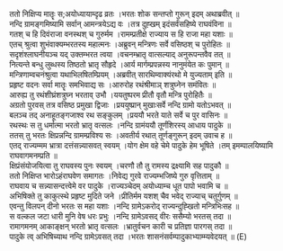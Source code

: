 

  
ततो निक्षिप्य मातॄः स;अयोध्यायाम्दृढ व्रतः ।भरतः शोक सन्तप्तो गुरून् इदम् अथाब्रवीत्  ॥   
नन्दि ग्रामङ्गमिष्यामि सर्वान् आमन्त्रयेऽद्य वः ।तत्र दुह्खम् इदंसर्वंसहिष्ये राघवंविना  ॥   
गतश् च हि दिवंराजा वनस्थश् च गुरुर्मम ।रामम्प्रतीक्षे राज्याय स हि राजा महा यशाः  ॥   
एतच् श्रुत्वा शुभंवाक्यम्भरतस्य महात्मनः ।अब्रुवन् मन्त्रिणः सर्वे वसिष्ठश् च पुरोहितः  ॥   
सदृशंश्लाघनीयञ्च यद् उक्तम्भरत त्वया ।वचनम्भ्रातृ वात्सल्याद् अनुरूपन्तवैव तत्  ॥   
नित्यन्ते बन्धु लुब्धस्य तिष्ठतो भ्रातृ सौहृदे ।आर्य मार्गम्प्रपन्नस्य नानुमंयेत कः पुमान्  ॥   
मन्त्रिणाम्वचनंश्रुत्वा यथाभिलषितम्प्रियम् ।अब्रवीत् सारथिम्वाक्यंरथो मे युज्यताम् इति  ॥   
प्रहृष्ट वदनः सर्वा मातॄः समभिवाद्य सः ।आरुरोह रथंश्रीमाञ् शत्रुघ्नेन समंवितः  ॥   
आरुह्य तु रथंशीघ्रंशत्रुघ्न भरताव् उभौ ।ययतुष्परम प्रीतौ वृतौ मन्त्रि पुरोहितैः  ॥   
अग्रतो पुरवस् तत्र वसिष्ठ प्रमुखा द्विजाः ।प्रययुष्प्रान् मुखाःसर्वे नन्दि ग्रामो यतोऽभवत्  ॥   
बलञ्च तद् अनाहूतङ्गजाश्व रथ सङ्कुलम् ।प्रययौ भरते याते सर्वे च पुर वासिनः  ॥   
रथस्थः स तु धर्मात्मा भरतो भ्रातृ वत्सलः ।नन्दि ग्रामंययौ तूर्णंशिरस्य् आधाय पादुके  ॥   
ततस् तु भरतः क्षिप्रन्नन्दि ग्रामम्प्रविश्य सः ।अवतीर्य रथात् तूर्णङ्गुरून् इदम् उवाच ह  ॥   
एतद् राज्यम्मम भ्रात्रा दत्तंसन्न्यासवत् स्वयम् ।योग क्षेम वहे चेमे पादुके हेम भूषिते ।तम् इमम्पालयिष्यामि राघवागमनम्प्रति  ॥   
क्षिप्रंसंयोजयित्वा तु राघवस्य पुनः स्वयम् ।चरणौ तौ तु रामस्य द्रक्ष्यामि सह पादुकौ  ॥   
ततो निक्षिप्त भारोऽहंराघवेण समागतः ।निवेद्य गुरवे राज्यम्भजिष्ये गुरु वृत्तिताम्  ॥   
राघवाय च सन्न्यासन्दत्त्वेमे वर पादुके ।राज्यञ्चेदम् अयोध्याम्च धूत पापो भवामि च  ॥   
अभिषिक्ते तु काकुत्स्थे प्रहृष्ट मुदिते जने ।प्रीतिर्मम यशश् चैव भवेद् राज्याच् चतुर्गुणम्  ॥   
एवन्तु विलपन् दीनो भरतः स महा यशाः ।नन्दि ग्रामेऽकरोद् राज्यन्दुह्खितो मन्त्रिभिःसह  ॥   
स वल्कल जटा धारी मुनि वेष धरः प्रभुः ।नन्दि ग्रामेऽवसद् वीरः ससैम्यो भरतस् तदा  ॥   
रामागमनम् आकाङ्क्षन् भरतो भ्रातृ वत्सलः ।भ्रातुर्वचन कारी च प्रतिज्ञा पारगस् तदा  ॥   
पादुके त्व् अभिषिच्याथ नन्दि ग्रामेऽवसत् तदा ।भरतः शासनंसर्वम्पादुकाभ्याम्म्यवेदयत्  ॥ (E)  
